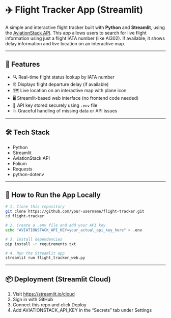 # ✈️ Flight Tracker App (Streamlit)

A simple and interactive flight tracker built with **Python** and **Streamlit**, using the [AviationStack API](https://aviationstack.com/). This app allows users to search for live flight information using just a flight IATA number (like AI302). If available, it shows delay information and live location on an interactive map.

---

## 🌟 Features

- 🔍 Real-time flight status lookup by IATA number  
- ⏰ Displays flight departure delay (if available)  
- 🗺️ Live location on an interactive map with plane icon  
- 🖥️ Streamlit-based web interface (no frontend code needed)  
- 🔐 API key stored securely using `.env` file  
- 💥 Graceful handling of missing data or API issues  

---

## 🛠️ Tech Stack

- Python  
- Streamlit  
- AviationStack API  
- Folium  
- Requests  
- python-dotenv  

---

## 🚀 How to Run the App Locally

```bash
# 1. Clone this repository
git clone https://github.com/your-username/flight-tracker.git
cd flight-tracker

# 2. Create a .env file and add your API key
echo "AVIATIONSTACK_API_KEY=your_actual_api_key_here" > .env

# 3. Install dependencies
pip install -r requirements.txt

# 4. Run the Streamlit app
streamlit run flight_tracker_web.py

```
---

## 📦 Deployment (Streamlit Cloud)
1. Visit https://streamlit.io/cloud  
2. Sign in with GitHub  
3. Connect this repo and click Deploy  
4. Add AVIATIONSTACK_API_KEY in the “Secrets” tab under Settings 
